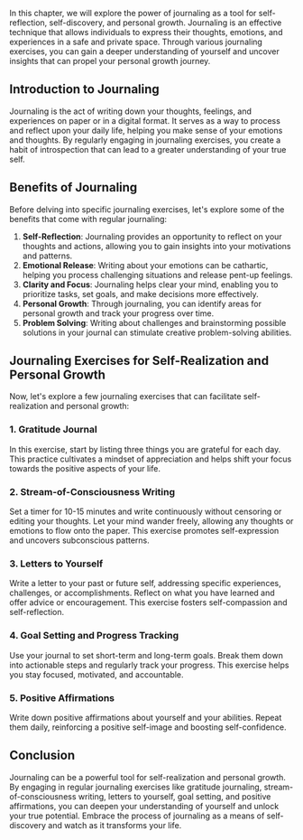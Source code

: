 
In this chapter, we will explore the power of journaling as a tool for self-reflection, self-discovery, and personal growth. Journaling is an effective technique that allows individuals to express their thoughts, emotions, and experiences in a safe and private space. Through various journaling exercises, you can gain a deeper understanding of yourself and uncover insights that can propel your personal growth journey.

Introduction to Journaling
--------------------------

Journaling is the act of writing down your thoughts, feelings, and experiences on paper or in a digital format. It serves as a way to process and reflect upon your daily life, helping you make sense of your emotions and thoughts. By regularly engaging in journaling exercises, you create a habit of introspection that can lead to a greater understanding of your true self.

Benefits of Journaling
----------------------

Before delving into specific journaling exercises, let's explore some of the benefits that come with regular journaling:

1. **Self-Reflection**: Journaling provides an opportunity to reflect on your thoughts and actions, allowing you to gain insights into your motivations and patterns.
2. **Emotional Release**: Writing about your emotions can be cathartic, helping you process challenging situations and release pent-up feelings.
3. **Clarity and Focus**: Journaling helps clear your mind, enabling you to prioritize tasks, set goals, and make decisions more effectively.
4. **Personal Growth**: Through journaling, you can identify areas for personal growth and track your progress over time.
5. **Problem Solving**: Writing about challenges and brainstorming possible solutions in your journal can stimulate creative problem-solving abilities.

Journaling Exercises for Self-Realization and Personal Growth
-------------------------------------------------------------

Now, let's explore a few journaling exercises that can facilitate self-realization and personal growth:

### 1. Gratitude Journal

In this exercise, start by listing three things you are grateful for each day. This practice cultivates a mindset of appreciation and helps shift your focus towards the positive aspects of your life.

### 2. Stream-of-Consciousness Writing

Set a timer for 10-15 minutes and write continuously without censoring or editing your thoughts. Let your mind wander freely, allowing any thoughts or emotions to flow onto the paper. This exercise promotes self-expression and uncovers subconscious patterns.

### 3. Letters to Yourself

Write a letter to your past or future self, addressing specific experiences, challenges, or accomplishments. Reflect on what you have learned and offer advice or encouragement. This exercise fosters self-compassion and self-reflection.

### 4. Goal Setting and Progress Tracking

Use your journal to set short-term and long-term goals. Break them down into actionable steps and regularly track your progress. This exercise helps you stay focused, motivated, and accountable.

### 5. Positive Affirmations

Write down positive affirmations about yourself and your abilities. Repeat them daily, reinforcing a positive self-image and boosting self-confidence.

Conclusion
----------

Journaling can be a powerful tool for self-realization and personal growth. By engaging in regular journaling exercises like gratitude journaling, stream-of-consciousness writing, letters to yourself, goal setting, and positive affirmations, you can deepen your understanding of yourself and unlock your true potential. Embrace the process of journaling as a means of self-discovery and watch as it transforms your life.
